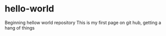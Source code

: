 # hello-world
Beginning hellow world repository
This is my first page on git hub, getting a hang of things
